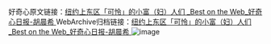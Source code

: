 好奇心原文链接：[纽约上东区「可怜」的小富（妇）人们 _Best on the Web_好奇心日报-胡晨希 ](https://www.qdaily.com/articles/9839.html)
WebArchive归档链接：[纽约上东区「可怜」的小富（妇）人们 _Best on the Web_好奇心日报-胡晨希 ](http://web.archive.org/web/20190623155051/https://www.qdaily.com/articles/9839.html)
![image](http://ww3.sinaimg.cn/large/007d5XDply1g3vgsz86e9j30u02b71kx)